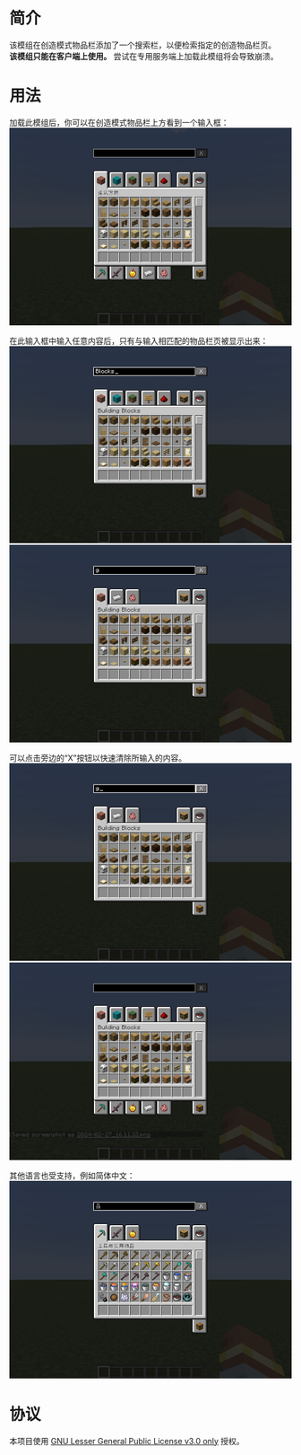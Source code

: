 # 简介
该模组在创造模式物品栏添加了一个搜索栏，以便检索指定的创造物品栏页。<br>
**该模组只能在客户端上使用。** 尝试在专用服务端上加载此模组将会导致崩溃。

# 用法
加载此模组后，你可以在创造模式物品栏上方看到一个输入框：
![Screenshot 1](docs/ss1.png)

在此输入框中输入任意内容后，只有与输入相匹配的物品栏页被显示出来：
![Screenshot 2](docs/ss2.png)
![Screenshot 3](docs/ss3.png)

可以点击旁边的“X”按钮以快速清除所输入的内容。
![Screenshot 4](docs/ss4.png)
![Screenshot 5](docs/ss5.png)

其他语言也受支持，例如简体中文：
![Screenshot 6](docs/ss6.png)

# 协议
本项目使用 [GNU Lesser General Public License v3.0 only](https://spdx.org/licenses/LGPL-3.0-only.html) 授权。
